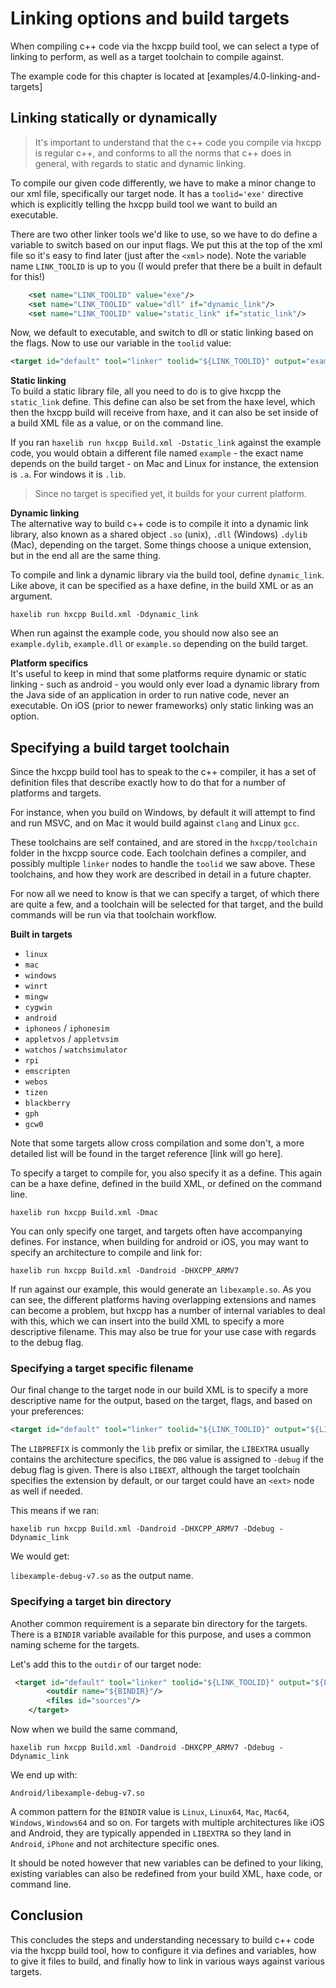 # Linking options and build targets

When compiling c++ code via the hxcpp build tool, we can select a type of linking to perform, as well as a target toolchain to compile against.

The example code for this chapter is located at [examples/4.0-linking-and-targets]

## Linking statically or dynamically

> It's important to understand that the c++ code you compile via hxcpp is regular c++, and conforms to all the norms that c++ does in general, with regards to static and dynamic linking.

To compile our given code differently, we have to make a minor change to our xml file, specifically our target node. It has a `toolid='exe'` directive which is explicitly telling the hxcpp build tool we want to build an executable.

There are two other linker tools we'd like to use, so we have to do define a variable to switch based on our input flags. We put this at the top of the xml file so it's easy to find later (just after the `<xml>` node). Note the variable name `LINK_TOOLID` is up to you (I would prefer that there be a built in default for this!)

```xml
    <set name="LINK_TOOLID" value="exe"/>
    <set name="LINK_TOOLID" value="dll" if="dynamic_link"/>
    <set name="LINK_TOOLID" value="static_link" if="static_link"/>
```

Now, we default to executable, and switch to dll or static linking based on the flags. Now to use our variable in the `toolid` value:

```xml
<target id="default" tool="linker" toolid="${LINK_TOOLID}" output="example">
```

**Static linking**   
To build a static library file, all you need to do is to give hxcpp the `static_link` define. This define can also be set from the haxe level, which then the hxcpp build will receive from haxe, and it can also be set inside of a build XML file as a value, or on the command line.

If you ran `haxelib run hxcpp Build.xml -Dstatic_link` against the example code, you would obtain a different file named `example` - the exact name depends on the build target - on Mac and Linux for instance, the extension is `.a`. For windows it is `.lib`.

>Since no target is specified yet, it builds for your current platform.

**Dynamic linking**   
The alternative way to build c++ code is to compile it into a dynamic link library, also known as a shared object `.so` (unix), `.dll` (Windows)  `.dylib` (Mac), depending on the target. Some things choose a unique extension, but in the end all are the same thing.

To compile and link a dynamic library via the build tool, define `dynamic_link`. Like above, it can be specified as a haxe define, in the build XML or as an argument.

`haxelib run hxcpp Build.xml -Ddynamic_link`

When run against the example code, you should now also see an `example.dylib`, `example.dll` or `example.so` depending on the build target.

**Platform specifics**   
It's useful to keep in mind that some platforms require dynamic or static linking - such as android - you would only ever load a dynamic library from the Java side of an application in order to run native code, never an executable. On iOS (prior to newer frameworks) only static linking was an option.

## Specifying a build target toolchain

Since the hxcpp build tool has to speak to the c++ compiler, it has a set of definition files that describe exactly how to do that for a number of platforms and targets.

For instance, when you build on Windows, by default it will attempt to find and run MSVC, and on Mac it would build against `clang` and Linux `gcc`. 

These toolchains are self contained, and are stored in the `hxcpp/toolchain` folder in the hxcpp source code. Each toolchain defines a compiler, and possibly multiple `linker` nodes to handle the `toolid` we saw above. These toolchains, and how they work are described in detail in a future chapter. 

For now all we need to know is that we can specify a target, of which there are quite a few, and a toolchain will be selected for that target, and the build commands will be run via that toolchain workflow.

**Built in targets**

- `linux`
- `mac`
- `windows`
- `winrt` 
- `mingw`
- `cygwin`
- `android` 
- `iphoneos` / `iphonesim`
- `appletvos` / `appletvsim`
- `watchos` / `watchsimulator`
- `rpi`
- `emscripten`
- `webos`
- `tizen`
- `blackberry`
- `gph`
- `gcw0`

Note that some targets allow cross compilation and some don't, a more detailed list will be found in the target reference [link will go here].

To specify a target to compile for, you also specify it as a define. This again can be a haxe define, defined in the build XML, or defined on the command line.

`haxelib run hxcpp Build.xml -Dmac`

You can only specify one target, and targets often have accompanying defines. For instance, when building for android or iOS, you may want to specify an architecture to compile and link for: 

`haxelib run hxcpp Build.xml -Dandroid -DHXCPP_ARMV7`

If run against our example, this would generate an `libexample.so`. As you can see, the different platforms having overlapping extensions and names can become a problem, but hxcpp has a number of internal variables to deal with this, which we can insert into the build XML to specify a more descriptive filename. This may also be true for your use case with regards to the debug flag.

### Specifying a target specific filename

Our final change to the target node in our build XML is to specify a more descriptive name for the output, based on the target, flags, and based on your preferences:

```xml
<target id="default" tool="linker" toolid="${LINK_TOOLID}" output="${LIBPREFIX}example${DBG}${LIBEXTRA}">
```

The `LIBPREFIX` is commonly the `lib` prefix or similar, the `LIBEXTRA` usually contains the architecture specifics, the `DBG` value is assigned to `-debug` if the debug flag is given. There is also `LIBEXT`, although the target toolchain specifies the extension by default, or our target could have an `<ext>` node as well if needed.

This means if we ran:

`haxelib run hxcpp Build.xml -Dandroid -DHXCPP_ARMV7 -Ddebug -Ddynamic_link`

We would get:

`libexample-debug-v7.so` as the output name.

### Specifying a target bin directory

Another common requirement is a separate bin directory for the targets. There is a `BINDIR` variable available for this purpose, and uses a common naming scheme for the targets.

Let's add this to the `outdir` of our target node:

```xml
 <target id="default" tool="linker" toolid="${LINK_TOOLID}" output="${LIBPREFIX}example${DBG}${LIBEXTRA}">
        <outdir name="${BINDIR}"/>
        <files id="sources"/>
    </target>
```

Now when we build the same command, 

`haxelib run hxcpp Build.xml -Dandroid -DHXCPP_ARMV7 -Ddebug -Ddynamic_link`

We end up with:

`Android/libexample-debug-v7.so`

A common pattern for the `BINDIR` value is `Linux`, `Linux64`, `Mac`, `Mac64`, `Windows`, `Windows64` and so on. For targets with multiple architectures like iOS and Android, they are typically appended in `LIBEXTRA` so they land in `Android`, `iPhone` and not architecture specific ones.

It should be noted however that new variables can be defined to your liking, existing variables can also be redefined from your build XML, haxe code, or command line.

## Conclusion

This concludes the steps and understanding necessary to build c++ code via the hxcpp build tool, how to configure it via defines and variables, how to give it files to build, and finally how to link in various ways against various targets.